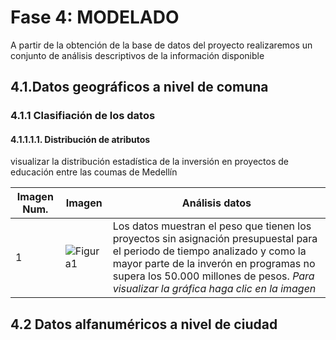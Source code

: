 # Fase 4: MODELADO

A partir de la obtención de la base de datos del proyecto realizaremos un conjunto de análisis descriptivos de la información disponible

## 4.1.Datos geográficos a nivel de comuna
### 4.1.1 Clasifiación de los datos
#### 4.1.1.1.1. Distribución de atributos
visualizar la distribución estadística de la inversión en proyectos de educación entre las coumas de Medellín

|Imagen Num.|Imagen|Análisis datos|
|-------|-------|-------|
|1|![Figura1](https://user-images.githubusercontent.com/45660997/68547769-6367d580-03b3-11ea-9d7f-ffcea615effe.PNG)|Los datos muestran el peso que tienen los proyectos sin asignación presupuestal para el periodo de tiempo analizado y como la mayor parte de la inverón en programas no supera los 50.000 millones de pesos. *Para visualizar la gráfica haga clic en la imagen* 



## 4.2 Datos alfanuméricos a nivel de ciudad
